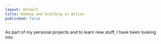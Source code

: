 ```yaml
---
layout: default
title: Hadoop and Scalding in Action
published: false
---
```


As part of my personal projects and to learn new stuff, I have been looking into 